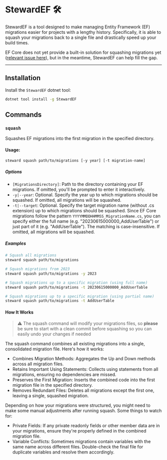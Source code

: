 # StewardEF 🛠️

StewardEF is a tool designed to make managing Entity Framework (EF) migrations easier for projects with a lengthy history.
Specifically, it is able to squash your migrations back to a single file and drastically speed up your build times.

EF Core does not yet provide a built-in solution for squashing migrations yet ([relevant issue here](https://github.com/dotnet/efcore/issues/2174)), but in the meantime, StewardEF can help fill the gap.

---

## Installation

Install the `StewardEF` dotnet tool:

```bash
dotnet tool install -g StewardEF
```

## Commands

### `squash`

Squashes EF migrations into the first migration in the specified directory.

#### **Usage:**

```bash
steward squash path/to/migrations [-y year] [-t migration-name]
```

##### Options

- `[MigrationsDirectory]`: Path to the directory containing your EF migrations. If omitted, you'll be prompted to enter it interactively.
- `-y|--year`: Optional. Specify the year up to which migrations should be squashed. If omitted, all migrations will be squashed.
- `-t|--target`: Optional. Specify the target migration name (without .cs extension) up to which migrations should be squashed. Since EF Core migrations follow the pattern `YYYYMMDDHHMMSS_MigrationName.cs`, you can specify either the full name (e.g. "20230615000000_AddUserTable") or just part of it (e.g. "AddUserTable"). The matching is case-insensitive. If omitted, all migrations will be squashed.

##### Examples

```bash
# Squash all migrations
steward squash path/to/migrations

# Squash migrations from 2023
steward squash path/to/migrations -y 2023

# Squash migrations up to a specific migration (using full name)
steward squash path/to/migrations -t 20230615000000_AddUserTable

# Squash migrations up to a specific migration (using partial name)
steward squash path/to/migrations -t AddUserTable
```

#### **How It Works**

> ⚠️ The squash command will modify your migrations files, so **please** be sure to start with a clean commit before squashing so you can easily undo your changes if needed

The squash command combines all existing migrations into a single, consolidated migration file. Here's how it works:

- Combines Migration Methods: Aggregates the Up and Down methods across all migration files.
- Retains Important Using Statements: Collects using statements from all migrations, ensuring no dependencies are missed.
- Preserves the First Migration: Inserts the combined code into the first migration file in the specified directory.
- Removes Redundant Files: Deletes all migrations except the first one, leaving a single, squashed migration.

Depending on how your migrations were structured, you might need to make some manual adjustments after running squash. Some things to watch for:

- Private Fields: If any private readonly fields or other member data are in your migrations, ensure they're properly defined in the combined migration file.
- Variable Conflicts: Sometimes migrations contain variables with the same name across different files. Double-check the final file for duplicate variables and resolve them accordingly.

